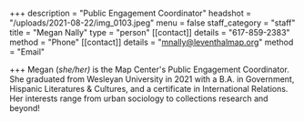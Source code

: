 
+++
description = "Public Engagement Coordinator"
headshot = "/uploads/2021-08-22/img\_0103.jpeg"
menu = false
staff\_category = "staff"
title = "Megan Nally"
type = "person"
\[\[contact]]
details = "617-859-2383"
method = "Phone"
\[\[contact]]
details = "mnally@leventhalmap.org"
method = "Email"

+++
Megan (*she/her)* is the Map Center's Public Engagement Coordinator. She graduated from Wesleyan University in 2021 with a B.A. in Government, Hispanic Literatures & Cultures, and a certificate in International Relations. Her interests range from urban sociology to collections research and beyond!
